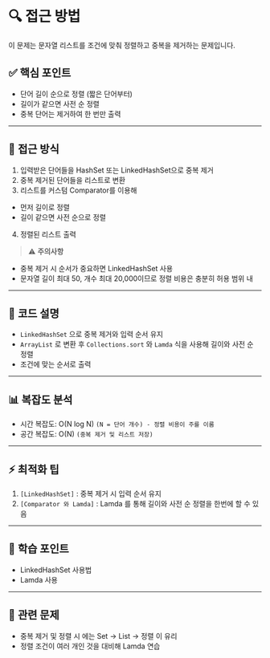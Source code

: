 # 🔍 접근 방법

이 문제는 문자열 리스트를 조건에 맞춰 정렬하고 중복을 제거하는 문제입니다.

## ✅ 핵심 포인트

- 단어 길이 순으로 정렬 (짧은 단어부터)
- 길이가 같으면 사전 순 정렬
- 중복 단어는 제거하여 한 번만 출력

---

## 🚀 접근 방식

1. 입력받은 단어들을 HashSet 또는 LinkedHashSet으로 중복 제거
2. 중복 제거된 단어들을 리스트로 변환
3. 리스트를 커스텀 Comparator를 이용해
- 먼저 길이로 정렬
- 길이 같으면 사전 순으로 정렬
4. 정렬된 리스트 출력


> ⚠️ **주의사항**
- 중복 제거 시 순서가 중요하면 LinkedHashSet 사용
- 문자열 길이 최대 50, 개수 최대 20,000이므로 정렬 비용은 충분히 허용 범위 내

---

## 📝 코드 설명

- `LinkedHashSet` 으로 중복 제거와 입력 순서 유지
- `ArrayList` 로 변환 후 `Collections.sort` 와 `Lamda` 식을 사용해 길이와 사전 순 정렬
- 조건에 맞는 순서로 출력

---

## 📊 복잡도 분석

- 시간 복잡도: O(N log N) `(N = 단어 개수) - 정렬 비용이 주를 이룸`
- 공간 복잡도: O(N) `(중복 제거 및 리스트 저장)`


---

## ⚡ 최적화 팁

1. `[LinkedHashSet]` : 중복 제거 시 입력 순서 유지
2. `[Comparator 와 Lamda]` : Lamda 를 통해 길이와 사전 순 정렬을 한번에 할 수 있음
---

## 🎯 학습 포인트

- LinkedHashSet 사용법
- Lamda 사용

---

## 🔗 관련 문제

- 중복 제거 및 정렬 시 에는 Set → List → 정렬 이 유리
- 정렬 조건이 여러 개인 것을 대비해 Lamda 연습
